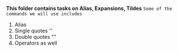 **This folder contains tasks on Alias, Expansions, Tildes**
`Some of the commands we will use includes`
1. Alias
2. Single quotes ''
3. Double quotes ""
4. Operators as well
